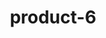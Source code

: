 ---
title: "product-6"
description: Lorem ipsum dolor sit amet, consectetur adipiscing elit, sed do eiusmod tempor incididunt ut labore et dolore magna aliqua. Ut enim ad minim veniam, quis nostrud exercitation ullamco laboris nisi ut aliquip ex ea commodo consequat. Duis aute irure dolor in reprehenderit in voluptate velit esse cillum dolore eu fugiat nulla pariatur. Excepteur sint occaecat cupidatat non proident, sunt in culpa qui officia deserunt mollit anim id est laborum.
img: src/assets/images/products/asala/product-6.webp
family: [asala-products]
price: 30.99
priceDiscount: 0
weight: 2.00006
rating: 100
id: 2EeSvg0TdRaF
bestSelling: true
---